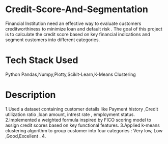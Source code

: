 # Credit-Score-And-Segmentation
Financial Institution need an effective way to evaluate customers creditworthiness to minimize loan and default risk .
The goal of this project is to calculate the credit score based on key financial indications and segment customers into different categories.

# Tech Stack Used 
Python
Pandas,Numpy,Plotty,Scikit-Learn,K-Means Clustering


# Description
1.Used a dataset containing customer details like Payment history ,Credit utilization ratio ,loan amount, intrest rate , employment status.
2.Implemented a weighted formula inspired by FICO scoring model to assign credit scores based on key functional features.
3.Applied k-means clustering algorithm to group customer into four categories : Very low, Low ,Good,Excellent .
4.



